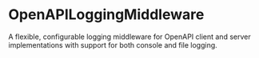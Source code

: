 # OpenAPILoggingMiddleware
A flexible, configurable logging middleware for OpenAPI client and server implementations with support for both console and file logging.
